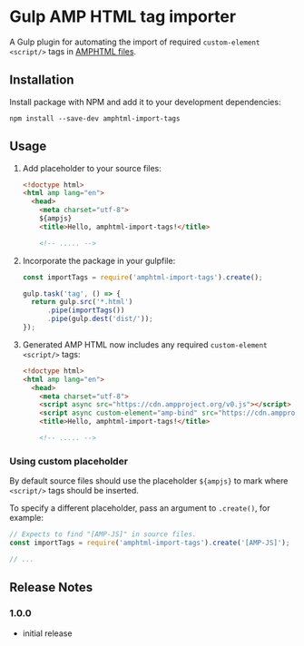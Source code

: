 # Gulp AMP HTML tag importer

A Gulp plugin for automating the import of required `custom-element` `<script/>` tags in [AMPHTML files](https://ampproject.org).

## Installation

Install package with NPM and add it to your development dependencies:

```
npm install --save-dev amphtml-import-tags
```

## Usage

1.  Add placeholder to your source files:

    ```html
    <!doctype html>
    <html amp lang="en">
      <head>
        <meta charset="utf-8">
        ${ampjs}
        <title>Hello, amphtml-import-tags!</title>

        <!-- ..... -->
    ```

2.  Incorporate the package in your gulpfile:

    ```js
    const importTags = require('amphtml-import-tags').create();

    gulp.task('tag', () => {
      return gulp.src('*.html')
          .pipe(importTags())
          .pipe(gulp.dest('dist/'));
    });
    ```

3.  Generated AMP HTML now includes any required `custom-element` `<script/>` tags:

    ```html
    <!doctype html>
    <html amp lang="en">
      <head>
        <meta charset="utf-8">
        <script async src="https://cdn.ampproject.org/v0.js"></script>
        <script async custom-element="amp-bind" src="https://cdn.ampproject.org/v0/amp-bind-latest.js"></script>
        <title>Hello, amphtml-import-tags!</title>

        <!-- ..... -->
    ```

### Using custom placeholder

By default source files should use the placeholder `${ampjs}` to mark where `<script/>` tags should be inserted.

To specify a different placeholder, pass an argument to `.create()`, for example:

```js
// Expects to find "[AMP-JS]" in source files.
const importTags = require('amphtml-import-tags').create('[AMP-JS]');

// ...
```

## Release Notes

### 1.0.0

* initial release
